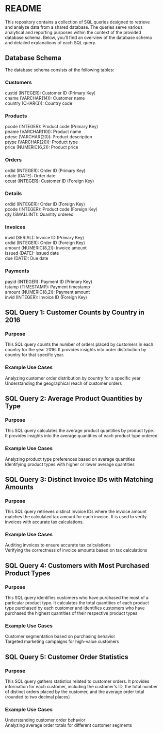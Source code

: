 # README

This repository contains a collection of SQL queries designed to retrieve and analyze data from a shared database. The queries serve various analytical and reporting purposes within the context of the provided database schema. Below, you'll find an overview of the database schema and detailed explanations of each SQL query.

## Database Schema

The database schema consists of the following tables:

### Customers
custid (INTEGER): Customer ID (Primary Key)  
cname (VARCHAR(14)): Customer name  
country (CHAR(3)): Country code  

### Products
pcode (INTEGER): Product code (Primary Key)  
pname (VARCHAR(10)): Product name  
pdesc (VARCHAR(20)): Product description  
ptype (VARCHAR(20)): Product type  
price (NUMERIC(6,2)): Product price  

### Orders
ordid (INTEGER): Order ID (Primary Key)  
odate (DATE): Order date  
ocust (INTEGER): Customer ID (Foreign Key)  

### Details
ordid (INTEGER): Order ID (Foreign Key)  
pcode (INTEGER): Product code (Foreign Key)  
qty (SMALLINT): Quantity ordered  

### Invoices
invid (SERIAL): Invoice ID (Primary Key)  
ordid (INTEGER): Order ID (Foreign Key)  
amount (NUMERIC(8,2)): Invoice amount  
issued (DATE): Issued date  
due (DATE): Due date  

### Payments
payid (INTEGER): Payment ID (Primary Key)  
tstamp (TIMESTAMP): Payment timestamp  
amount (NUMERIC(8,2)): Payment amount  
invid (INTEGER): Invoice ID (Foreign Key)  


## SQL Query 1: Customer Counts by Country in 2016

### Purpose
This SQL query counts the number of orders placed by customers in each country for the year 2016. It provides insights into order distribution by country for that specific year.

### Example Use Cases
Analyzing customer order distribution by country for a specific year  
Understanding the geographical reach of customer orders  

## SQL Query 2: Average Product Quantities by Type

### Purpose
This SQL query calculates the average product quantities by product type. It provides insights into the average quantities of each product type ordered  

### Example Use Cases
Analyzing product type preferences based on average quantities  
Identifying product types with higher or lower average quantities  

## SQL Query 3: Distinct Invoice IDs with Matching Amounts

### Purpose

This SQL query retrieves distinct invoice IDs where the invoice amount matches the calculated tax amount for each invoice. It is used to verify invoices with accurate tax calculations.

### Example Use Cases

Auditing invoices to ensure accurate tax calculations  
Verifying the correctness of invoice amounts based on tax calculations  

## SQL Query 4: Customers with Most Purchased Product Types

### Purpose

This SQL query identifies customers who have purchased the most of a particular product type. It calculates the total quantities of each product type purchased by each customer and identifies customers who have purchased the highest quantities of their respective product types  

### Example Use Cases

Customer segmentation based on purchasing behavior  
Targeted marketing campaigns for high-value customers  

## SQL Query 5: Customer Order Statistics

### Purpose
This SQL query gathers statistics related to customer orders. It provides information for each customer, including the customer's ID, the total number of distinct orders placed by the customer, and the average order total (rounded to two decimal places)  

### Example Use Cases

Understanding customer order behavior  
Analyzing average order totals for different customer segments  
